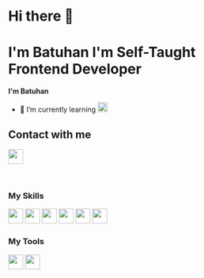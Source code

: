 # Hi there 👋

# **I'm Batuhan** I'm Self-Taught Frontend Developer

**I'm Batuhan**

- 🌱 I’m currently learning <img width="20px" height="20px"  src="https://cdn.iconscout.com/icon/free/png-64/react-3-1175109.png">

## Contact with me

<a href="https://www.linkedin.com/in/batuhan-bayba%C5%9F-213007131/"><img   width="30px" height="30px" src="https://cdn.iconscout.com/icon/free/png-64/linkedin-189-721962.png"></a>

<br/>

### My Skills

<div style="justify">
<img  width="30px" height="30px" src="https://cdn.iconscout.com/icon/free/png-64/html-3628838-3030115.png">
<img  width="30px" height="30px" src="https://cdn.iconscout.com/icon/free/png-64/css-131-722685.png">
<img  width="30px" height="30px" src="https://cdn.iconscout.com/icon/free/png-64/javascript-1-225993.png">
<img  width="30px" height="30px" src="https://cdn.iconscout.com/icon/free/png-64/react-3-1175109.png">
<img  width="30px" height="30px" src="https://cdn.iconscout.com/icon/free/png-64/redux-3521674-2945118.png">
<img  width="30px" height="30px" src="https://cdn.iconscout.com/icon/free/png-64/bootstrap-7-1175254.png"></div>

### My Tools

<div style="justify">
<img  width="30px" height="30px" src="https://cdn.iconscout.com/icon/free/png-64/visual-studio-code-3251603-2724650.png">
<img  width="30px" height="30px" src="https://cdn.iconscout.com/icon/free/png-64/discord-1863643-1581238.png">
</div>

